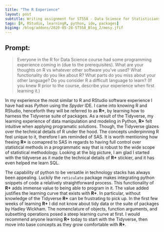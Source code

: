 ```yaml
---
title: "The R Experience"
layout: post
subtitle: Writing assignment for ST558 - Data Science for Statisticians 
tags: [R, RStudio, learningR, python, ide, packages]
bigimg: /blog/addons/2020-05-28-ST558_Blog_2/mosy.jfif
---
```


## Prompt:

> Everyone in the R for Data Science course had some programming experience coming in (due to the prerequisites).  What are your thoughts on R vs whatever other software you've used?  What functionality do you like about R?  What parts do you miss about your other language?  Do you consider R a difficult language to learn? (If you knew R prior to the course, describe your experience when first learning it.)


In my experience the most similar to R and RStudio software experience I have had was *Python* using the *Spyder* IDE. I came into knowing R and RStudio, henceforth they will be referred to as **R+**, by learning how to harness the Tidyverse suite of packages. As a result of the Tidyverse, my learning experience of data manipulation and modeling in Python, **R+** felt intuitive when applying programatic solutions. Though, the Tidyverse glazes over the technical details of R under the hood. The concepts underpinning R feel unique to it, therefore I am reminded of SAS. It is worth mentioning how freeing **R+** is comapred to SAS in regards to having full control over statistical methods in a programmatic way that is robust to the wide scope of statistical methodology. Looking at the big picture, I am glad I started with the tidyverse as it made the technical details of **R+** stickier, and it has even helped me learn SQL.

The capability of python to be versatile in technology stacks has always been appealing. Luckily the `reticulate` package makes integrating python snippets of code a relatively straightforward process. This functionality of **R+** adds immense value to being able to program in it. The value added justifies the learning curve that exists with **R+**. In particular, without knowledge of the Tidyverse **R+** can be frustrating to pick up. In the first few weeks of learning **R+** I did not know about tidy data or the suite of packages by Hadley Wickham. The nomenclature of objects, function arguments, and subsetting operations posed a steep learning curve at first. I would recommend anyone learning **R+** today to start with the Tidyverse, then move into base concepts as they grow comfortable with **R+**. 
